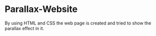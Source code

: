 # Parallax-Website
By using HTML and CSS the web page is created and tried to show the parallax effect in it. 
